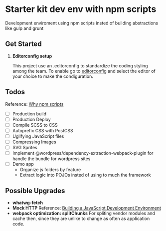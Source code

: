 # Starter kit dev env with npm scripts
Development enviroment using npm scripts insted of building abstractions like gulp and grunt


## Get Started

1. **Editorconfig setup**

    This project use an .editorconfig to standardize the coding styling among the team.
		To enable go to [editorconfig](https://editorconfig.org/) and select the editor of your choice to make the condiguration.

## Todos

Reference: [Why npm scripts](https://css-tricks.com/why-npm-scripts/)

- [ ] Production build
- [ ] Production Deploy
- [ ] Compile SCSS to CSS
- [ ] Autoprefix CSS with PostCSS
- [ ] Uglifying JavaScript files
- [ ] Compressing Images
- [ ] SVG Sprites
- [ ] Implement @wordpress/dependency-extraction-webpack-plugin for handle the bundle for wordpress sites
- [ ] Demo app
	- Organize js folders by feature
	- Extract logic into POJOs insted of using to much the framework

## Possible Upgrades

* **whatwg-fetch**
* **Mock HTTP**
	Reference: [Building a JavaScript Development Environment](https://app.pluralsight.com/library/courses/javascript-development-environment/table-of-contents)
* **webpack optimization: splitChunks**
	For spliting vendor modules and cache then, since they are unlike to change as often as application code.
